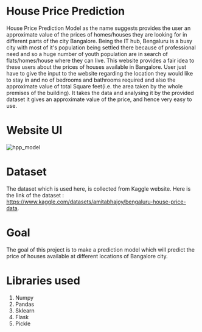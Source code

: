 # House Price Prediction
House Price Prediction Model as the name suggests provides the user an approximate value of the prices of homes/houses they are looking for in different parts of the city Bangalore. Being the IT hub, Bengaluru is a busy city with most of it's population being settled there because of professional need and so a huge number of youth population are in search of flats/homes/house where they can live. This website provides a fair idea to these users about the prices of houses available in Bangalore. User just have to give the input to the website regarding the location they would like to stay in and no of bedrooms and bathrooms required and also the approximate value of total Square feet(i.e. the area taken by the whole premises of the building). It takes the data and analysing it by the provided dataset it gives an approximate value of the price, and hence very easy to use. 

# Website UI
![hpp_model](https://user-images.githubusercontent.com/91802408/175567774-c980392b-9fa3-4b8c-b1ae-63cc9a190aae.jpg)

# Dataset
The dataset which is used here, is collected from Kaggle website. Here is the link of the dataset : https://www.kaggle.com/datasets/amitabhajoy/bengaluru-house-price-data.

# Goal
The goal of this project is to make a prediction model which will predict the price of houses available at different locations of Bangalore city.

# Libraries used
1. Numpy
2. Pandas
3. Sklearn
4. Flask
5. Pickle


